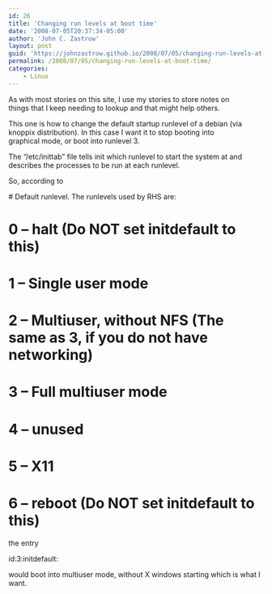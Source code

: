 ```yaml
---
id: 26
title: 'Changing run levels at boot time'
date: '2008-07-05T20:37:34-05:00'
author: 'John C. Zastrow'
layout: post
guid: 'https://johnzastrow.github.io/2008/07/05/changing-run-levels-at-boot-time/'
permalink: /2008/07/05/changing-run-levels-at-boot-time/
categories:
    - Linux
---
```


As with most stories on this site, I use my stories to store notes on  
things that I keep needing to lookup and that might help others.

This one is how to change the default startup runlevel of a debian (via  
knoppix distribution). In this case I want it to stop booting into  
graphical mode, or boot into runlevel 3.

The “/etc/inittab” file tells init which runlevel to start the system at and describes the processes to be run at each runlevel.

So, according to

\# Default runlevel. The runlevels used by RHS are:  
 # 0 – halt (Do NOT set initdefault to this)  
 # 1 – Single user mode  
 # 2 – Multiuser, without NFS (The same as 3, if you do not have networking)  
 # 3 – Full multiuser mode  
 # 4 – unused  
 # 5 – X11  
 # 6 – reboot (Do NOT set initdefault to this)

 the entry

 id:3:initdefault:

would boot into multiuser mode, without X windows starting which is what I want.